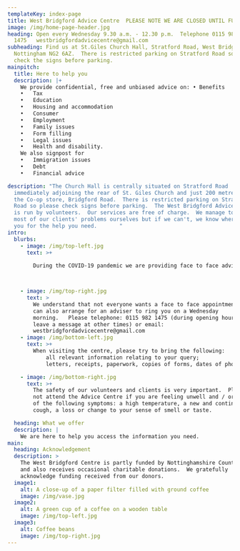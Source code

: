 ```yaml
---
templateKey: index-page
title: West Bridgford Advice Centre  PLEASE NOTE WE ARE CLOSED UNTIL FURTHER NOTICE
image: /img/home-page-header.jpg
heading: Open every Wednesday 9.30 a.m. - 12.30 p.m.  Telephone 0115 982
  1475   westbridgfordadvicecentre@gmail.com
subheading: Find us at St.Giles Church Hall, Stratford Road, West Bridgford,
  Nottingham NG2 6AZ.  There is restricted parking on Stratford Road so please
  check the signs before parking.
mainpitch:
  title: Here to help you
  description: |+
    We provide confidential, free and unbiased advice on: •	Benefits
    •	Tax
    •	Education
    •	Housing and accommodation
    •	Consumer
    •	Employment
    •	Family issues
    •	Form filling
    •	Legal issues
    •	Health and disability.
    We also signpost for
    •	Immigration issues
    •	Debt
    •	Financial advice  

description: "The Church Hall is centrally situated on Stratford Road
  immediately adjoining the rear of St. Giles Church and just 200 metres from
  the Co-op store, Bridgford Road.  There is restricted parking on Stratford
  Road so please check signs before parking.  The West Bridgford Advice Centre
  is run by volunteers.  Our services are free of charge.  We manage to sort out
  most of our clients' problems ourselves but if we can't, we know where to send
  you for the help you need.       "
intro:
  blurbs:
    - image: /img/top-left.jpg
      text: >+
        
        During the COVID-19 pandemic we are providing face to face advice by appointment only at St Giles Church Hall.  To make an appointment, telephone: 0115 982 1475 (during opening hours or leave a message at other times) or email: westbridgfordadvicecentre@gmail.com 



    - image: /img/top-right.jpg
      text: >
        We understand that not everyone wants a face to face appointment.  We
        can also arrange for an adviser to ring you on a Wednesday
        morning.   Please telephone: 0115 982 1475 (during opening hours or
        leave a message at other times) or email:
        westbridgfordadvicecentre@gmail.com 
    - image: /img/bottom-left.jpg
      text: >+
        When visiting the centre, please try to bring the following:
            all relevant information relating to your query; 
            letters, receipts, paperwork, copies of forms, dates of phone calls. 

    - image: /img/bottom-right.jpg
      text: >+
        The safety of our volunteers and clients is very important.  Please do
        not attend the Advice Centre if you are feeling unwell and / or have any
        of the following symptoms: a high temperature, a new and continuous
        cough, a loss or change to your sense of smell or taste.

  heading: What we offer
  description: |
    We are here to help you access the information you need.
main:
  heading: Acknowledgement
  description: >
    The West Bridgford Centre is partly funded by Nottinghamshire County Council
    and also receives occasional charitable donations.  We gratefully
    acknowledge funding received from our donors.  
  image1:
    alt: A close-up of a paper filter filled with ground coffee
    image: /img/vase.jpg
  image2:
    alt: A green cup of a coffee on a wooden table
    image: /img/top-left.jpg
  image3:
    alt: Coffee beans
    image: /img/top-right.jpg
---
```


